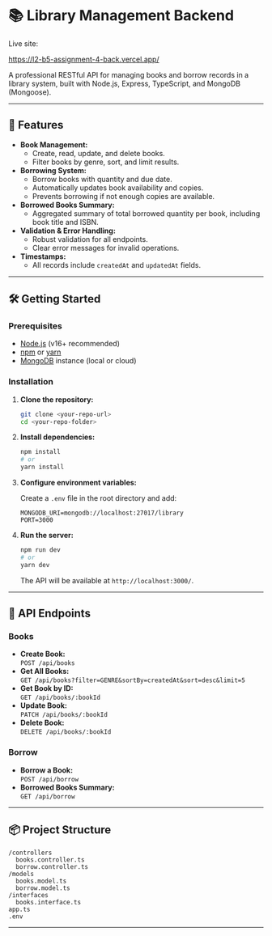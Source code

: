 # 📚 Library Management Backend

Live site:

https://l2-b5-assignment-4-back.vercel.app/

A professional RESTful API for managing books and borrow records in a library system, built with Node.js, Express, TypeScript, and MongoDB (Mongoose).

---

## 🚀 Features

- **Book Management:**
  - Create, read, update, and delete books.
  - Filter books by genre, sort, and limit results.
- **Borrowing System:**
  - Borrow books with quantity and due date.
  - Automatically updates book availability and copies.
  - Prevents borrowing if not enough copies are available.
- **Borrowed Books Summary:**
  - Aggregated summary of total borrowed quantity per book, including book title and ISBN.
- **Validation & Error Handling:**
  - Robust validation for all endpoints.
  - Clear error messages for invalid operations.
- **Timestamps:**
  - All records include `createdAt` and `updatedAt` fields.

---

## 🛠️ Getting Started

### Prerequisites

- [Node.js](https://nodejs.org/) (v16+ recommended)
- [npm](https://www.npmjs.com/) or [yarn](https://yarnpkg.com/)
- [MongoDB](https://www.mongodb.com/) instance (local or cloud)

### Installation

1. **Clone the repository:**

   ```bash
   git clone <your-repo-url>
   cd <your-repo-folder>
   ```

2. **Install dependencies:**

   ```bash
   npm install
   # or
   yarn install
   ```

3. **Configure environment variables:**

   Create a `.env` file in the root directory and add:

   ```
   MONGODB_URI=mongodb://localhost:27017/library
   PORT=3000
   ```

4. **Run the server:**

   ```bash
   npm run dev
   # or
   yarn dev
   ```

   The API will be available at `http://localhost:3000/`.

---

## 📖 API Endpoints

### Books

- **Create Book:**  
  `POST /api/books`
- **Get All Books:**  
  `GET /api/books?filter=GENRE&sortBy=createdAt&sort=desc&limit=5`
- **Get Book by ID:**  
  `GET /api/books/:bookId`
- **Update Book:**  
  `PATCH /api/books/:bookId`
- **Delete Book:**  
  `DELETE /api/books/:bookId`

### Borrow

- **Borrow a Book:**  
  `POST /api/borrow`
- **Borrowed Books Summary:**  
  `GET /api/borrow`

---

## 📦 Project Structure

```
/controllers
  books.controller.ts
  borrow.controller.ts
/models
  books.model.ts
  borrow.model.ts
/interfaces
  books.interface.ts
app.ts
.env
```

---
